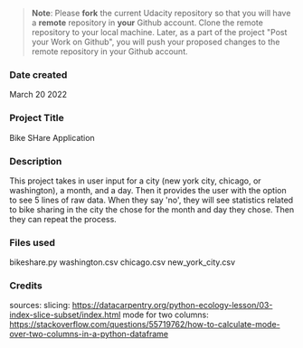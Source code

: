 >**Note**: Please **fork** the current Udacity repository so that you will have a **remote** repository in **your** Github account. Clone the remote repository to your local machine. Later, as a part of the project "Post your Work on Github", you will push your proposed changes to the remote repository in your Github account.

### Date created
March 20 2022

### Project Title
Bike SHare Application

### Description
This project takes in user input for a city (new york city, chicago, or washington), a month, and a day. Then it 
provides the user with the option to see 5 lines of raw data. When they say 'no', they will see statistics related to
bike sharing in the city the chose for the month and day they chose. Then they can repeat the process.

### Files used
bikeshare.py
washington.csv
chicago.csv
new_york_city.csv
### Credits
sources:
slicing: https://datacarpentry.org/python-ecology-lesson/03-index-slice-subset/index.html
mode for two columns: https://stackoverflow.com/questions/55719762/how-to-calculate-mode-over-two-columns-in-a-python-dataframe
